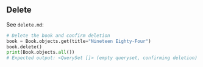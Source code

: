 ## Delete

See `delete.md`:

```python
# Delete the book and confirm deletion
book = Book.objects.get(title="Nineteen Eighty-Four")
book.delete()
print(Book.objects.all())
# Expected output: <QuerySet []> (empty queryset, confirming deletion)
```
